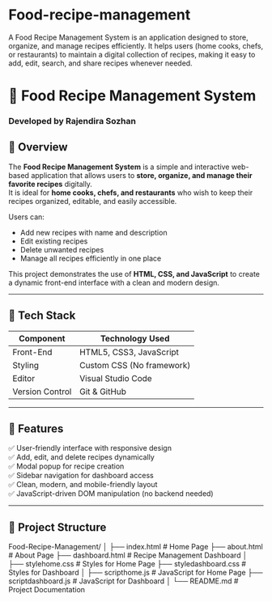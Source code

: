 # Food-recipe-management
A Food Recipe Management System is an application designed to store, organize, and manage recipes efficiently. It helps users (home cooks, chefs, or restaurants) to maintain a digital collection of recipes, making it easy to add, edit, search, and share recipes whenever needed.
# 🍲 Food Recipe Management System  
### Developed by **Rajendira Sozhan**

## 📖 Overview
The **Food Recipe Management System** is a simple and interactive web-based application that allows users to **store, organize, and manage their favorite recipes** digitally.  
It is ideal for **home cooks, chefs, and restaurants** who wish to keep their recipes organized, editable, and easily accessible.

Users can:
- Add new recipes with name and description  
- Edit existing recipes  
- Delete unwanted recipes  
- Manage all recipes efficiently in one place  

This project demonstrates the use of **HTML, CSS, and JavaScript** to create a dynamic front-end interface with a clean and modern design.

---

## 🧰 Tech Stack
| Component | Technology Used |
|------------|-----------------|
| Front-End | HTML5, CSS3, JavaScript |
| Styling | Custom CSS (No framework) |
| Editor | Visual Studio Code |
| Version Control | Git & GitHub |

---

## 🚀 Features
✅ User-friendly interface with responsive design  
✅ Add, edit, and delete recipes dynamically  
✅ Modal popup for recipe creation  
✅ Sidebar navigation for dashboard access  
✅ Clean, modern, and mobile-friendly layout  
✅ JavaScript-driven DOM manipulation (no backend needed)  

---

## 📂 Project Structure
Food-Recipe-Management/
│
├── index.html # Home Page
├── about.html # About Page
├── dashboard.html # Recipe Management Dashboard
│
├── stylehome.css # Styles for Home Page
├── styledashboard.css # Styles for Dashboard
│
├── scripthome.js # JavaScript for Home Page
├── scriptdashboard.js # JavaScript for Dashboard
│
└── README.md # Project Documentation
